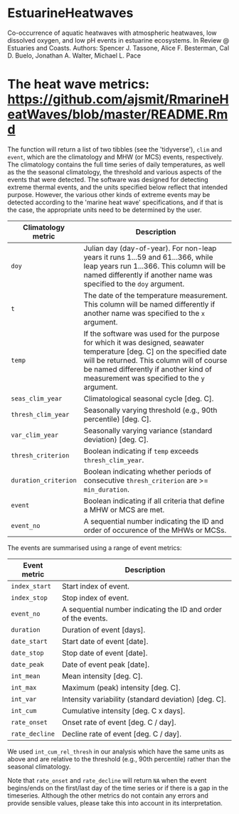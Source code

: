 # EstuarineHeatwaves
Co-occurrence of aquatic heatwaves with atmospheric heatwaves, low dissolved oxygen, and low pH events in estuarine ecosystems. In Review @ Estuaries and Coasts.
Authors: Spencer J. Tassone, Alice F. Besterman, Cal D. Buelo, Jonathan A. Walter, Michael L. Pace

# The heat wave metrics: https://github.com/ajsmit/RmarineHeatWaves/blob/master/README.Rmd

The function will return a list of two tibbles (see the 'tidyverse'), `clim` and `event`, which are the climatology and MHW (or MCS) events, respectively. The climatology contains the full time series of daily temperatures, as well as the the seasonal climatology, the threshold and various aspects of the events that were detected. The software was designed for detecting extreme thermal events, and the units specified below reflect that intended purpose. However, the various other kinds of extreme events may be detected according to the 'marine heat wave' specifications, and if that is the case, the appropriate units need to be determined by the user.

| Climatology metric | Description |
|--------------------|-------------|
|`doy` | Julian day (day-of-year). For non-leap years it runs 1...59 and   61...366, while leap years run 1...366. This column will be named differently if another name was specified to the `doy` argument. |
|`t` | The date of the temperature measurement. This column will be named differently if another name was specified to the `x` argument. |
|`temp` | If the software was used for the purpose for which it was designed, seawater temperature [deg. C] on the specified date will be returned. This column will of course be named differently if another kind of measurement was specified to the `y` argument. |
|`seas_clim_year` | Climatological seasonal cycle [deg. C]. |
|`thresh_clim_year` | Seasonally varying threshold (e.g., 90th percentile) [deg. C]. |
|`var_clim_year` | Seasonally varying variance (standard deviation) [deg. C]. |
|`thresh_criterion` | Boolean indicating if `temp` exceeds `thresh_clim_year`. |
|`duration_criterion` | Boolean indicating whether periods of consecutive `thresh_criterion` are >= `min_duration`. |
|`event` | Boolean indicating if all criteria that define a MHW or MCS are  met. |
|`event_no` | A sequential number indicating the ID and order of occurence of the MHWs or MCSs. |

The events are summarised using a range of event metrics:

| Event metric | Description |
|--------------|-------------|
|`index_start` | Start index of event. |
|`index_stop` | Stop index of event. |
|`event_no` | A sequential number indicating the ID and order of the events. |
|`duration` | Duration of event [days]. |
|`date_start` | Start date of event [date]. |
|`date_stop` | Stop date of event [date]. |
|`date_peak` | Date of event peak [date]. |
|`int_mean` | Mean intensity [deg. C]. |
|`int_max` | Maximum (peak) intensity [deg. C]. |
|`int_var` | Intensity variability (standard deviation) [deg. C]. |
|`int_cum` | Cumulative intensity [deg. C x days]. |
|`rate_onset` | Onset rate of event [deg. C / day]. |
|`rate_decline` | Decline rate of event [deg. C / day]. |

We used `int_cum_rel_thresh` in our analysis which have the same units as above and are relative to the threshold (e.g., 90th percentile) rather than the seasonal climatology.

Note that `rate_onset` and `rate_decline` will return `NA` when the event begins/ends on the first/last day of the time series or if there is a gap in the timeseries. Although the other metrics do not contain any errors and provide sensible values, please take this into account in its interpretation.
